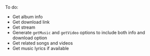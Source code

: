 To do:

-   Get album info
-   Get download link
-   Get stream
-   Generate `getMusic` and `getVideo` options to include both info and download option
-   Get related songs and videos
-   Get music lyrics if available
